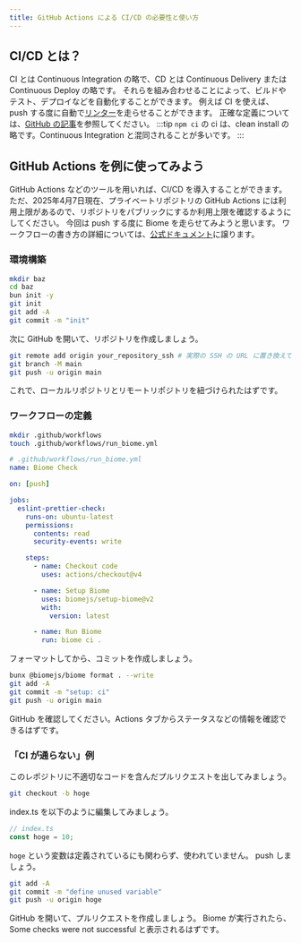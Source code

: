 ```yaml
---
title: GitHub Actions による CI/CD の必要性と使い方
---
```


## CI/CD とは？
CI とは Continuous Integration の略で、CD とは Continuous Delivery または Continuous Deploy の略です。
それらを組み合わせることによって、ビルドやテスト、デプロイなどを自動化することができます。
例えば CI を使えば、push する度に自動で[リンター](/toolchain/t1-formatter-and-linter/)を走らせることができます。
正確な定義については、[GitHub の記事](https://github.com/resources/articles/devops/ci-cd)を参照してください。
:::tip
`npm ci` の ci は、clean install の略です。Continuous Integration と混同されることが多いです。
:::

## GitHub Actions を例に使ってみよう
GitHub Actions などのツールを用いれば、CI/CD を導入することができます。ただ、2025年4月7日現在、プライベートリポジトリの GitHub Actions には利用上限があるので、リポジトリをパブリックにするか利用上限を確認するようにしてください。
今回は push する度に Biome を走らせてみようと思います。
ワークフローの書き方の詳細については、[公式ドキュメント](https://docs.github.com/en/actions/writing-workflows/workflow-syntax-for-github-actions)に譲ります。

### 環境構築
```sh
mkdir baz
cd baz
bun init -y
git init
git add -A
git commit -m "init"
```
次に GitHub を開いて、リポジトリを作成しましょう。
```sh
git remote add origin your_repository_ssh # 実際の SSH の URL に置き換えてください
git branch -M main
git push -u origin main
```
これで、ローカルリポジトリとリモートリポジトリを紐づけられたはずです。

### ワークフローの定義
```sh
mkdir .github/workflows
touch .github/workflows/run_biome.yml
```

```yml
# .github/workflows/run_biome.yml
name: Biome Check

on: [push]

jobs:
  eslint-prettier-check:
    runs-on: ubuntu-latest
    permissions:
      contents: read
      security-events: write

    steps:
      - name: Checkout code
        uses: actions/checkout@v4

      - name: Setup Biome
        uses: biomejs/setup-biome@v2
        with:
          version: latest

      - name: Run Biome
        run: biome ci .
```
フォーマットしてから、コミットを作成しましょう。
```sh
bunx @biomejs/biome format . --write
git add -A
git commit -m "setup: ci"
git push -u origin main
```
GitHub を確認してください。Actions タブからステータスなどの情報を確認できるはずです。

### 「CI が通らない」例
このレポジトリに不適切なコードを含んだプルリクエストを出してみましょう。
```sh
git checkout -b hoge
```
index.ts を以下のように編集してみましょう。
```ts
// index.ts
const hoge = 10;
```
`hoge` という変数は定義されているにも関わらず、使われていません。
push しましょう。
```sh
git add -A
git commit -m "define unused variable"
git push -u origin hoge
```
GitHub を開いて、プルリクエストを作成しましょう。
Biome が実行されたら、Some checks were not successful と表示されるはずです。